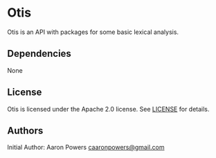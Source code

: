 # Otis

Otis is an API with packages for some basic lexical analysis.

## Dependencies

None

## License

Otis is licensed under the Apache 2.0 license.  See [LICENSE](LICENSE.md) for details.

## Authors

Initial Author: Aaron Powers <caaronpowers@gmail.com>
